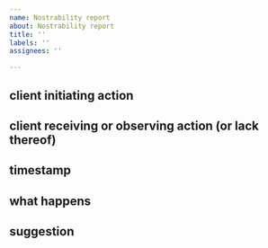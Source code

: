 ```yaml
---
name: Nostrability report
about: Nostrability report
title: ''
labels: ''
assignees: ''

---
```


## client initiating action

## client receiving or observing action (or lack thereof)

## timestamp

## what happens 

## suggestion
